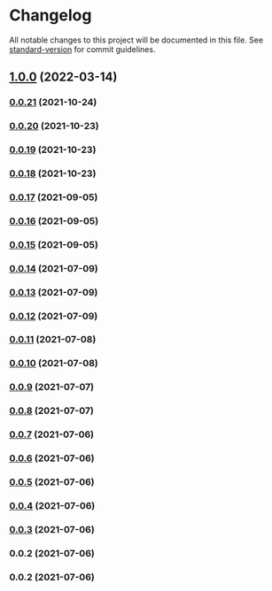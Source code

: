 # Changelog

All notable changes to this project will be documented in this file. See [standard-version](https://github.com/conventional-changelog/standard-version) for commit guidelines.

## [1.0.0](https://github.com/teamnovu/nuxt-cloudinary-image/compare/v0.0.21...v1.0.0) (2022-03-14)

### [0.0.21](https://github.com/teamnovu/nuxt-cloudinary-image/compare/v0.0.20...v0.0.21) (2021-10-24)

### [0.0.20](https://github.com/teamnovu/nuxt-cloudinary-image/compare/v0.0.19...v0.0.20) (2021-10-23)

### [0.0.19](https://github.com/teamnovu/nuxt-cloudinary-image/compare/v0.0.18...v0.0.19) (2021-10-23)

### [0.0.18](https://github.com/teamnovu/nuxt-cloudinary-image/compare/v0.0.17...v0.0.18) (2021-10-23)

### [0.0.17](https://github.com/teamnovu/nuxt-cloudinary-image/compare/v0.0.16...v0.0.17) (2021-09-05)

### [0.0.16](https://github.com/teamnovu/nuxt-cloudinary-image/compare/v0.0.15...v0.0.16) (2021-09-05)

### [0.0.15](https://github.com/teamnovu/nuxt-cloudinary-image/compare/v0.0.14...v0.0.15) (2021-09-05)

### [0.0.14](https://github.com/teamnovu/nuxt-cloudinary-image/compare/v0.0.13...v0.0.14) (2021-07-09)

### [0.0.13](https://github.com/teamnovu/nuxt-cloudinary-image/compare/v0.0.12...v0.0.13) (2021-07-09)

### [0.0.12](https://github.com/teamnovu/nuxt-cloudinary-image/compare/v0.0.11...v0.0.12) (2021-07-09)

### [0.0.11](https://github.com/teamnovu/nuxt-cloudinary-image/compare/v0.0.10...v0.0.11) (2021-07-08)

### [0.0.10](https://github.com/teamnovu/nuxt-cloudinary-image/compare/v0.0.9...v0.0.10) (2021-07-08)

### [0.0.9](https://github.com/teamnovu/nuxt-cloudinary-image/compare/v0.0.8...v0.0.9) (2021-07-07)

### [0.0.8](https://github.com/teamnovu/nuxt-cloudinary-image/compare/v0.0.7...v0.0.8) (2021-07-07)

### [0.0.7](https://github.com/teamnovu/nuxt-cloudinary-image/compare/v0.0.6...v0.0.7) (2021-07-06)

### [0.0.6](https://github.com/teamnovu/nuxt-cloudinary-image/compare/v0.0.5...v0.0.6) (2021-07-06)

### [0.0.5](https://github.com/teamnovu/nuxt-cloudinary-image/compare/v0.0.4...v0.0.5) (2021-07-06)

### [0.0.4](https://github.com/teamnovu/nuxt-cloudinary-image/compare/v0.0.3...v0.0.4) (2021-07-06)

### [0.0.3](https://github.com/teamnovu/nuxt-cloudinary-image/compare/v0.0.2...v0.0.3) (2021-07-06)

### 0.0.2 (2021-07-06)

### 0.0.2 (2021-07-06)
